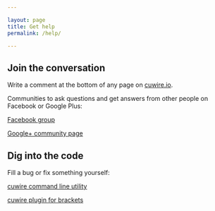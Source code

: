 ```yaml
---

layout: page
title: Get help
permalink: /help/

---
```


## Join the conversation

Write a comment at the bottom of any page on [cuwire.io](http://cuwire.io).

Communities to ask questions and get answers from other people on Facebook or Google Plus:

<a href="http://facebook.com/{{ site.footer-links.facebook }}"><i class="fa fa-facebook-square fa-2x"></i> Facebook group</a>

<a href="http://plus.google.com/{{ site.footer-links.googleplus }}"><i class="fa fa-google-plus-square fa-2x"></i> Google+ community page</a>

## Dig into the code

Fill a bug or fix something yourself:

<a href="https://github.com/apla/cuwire"><span class="fa-stack">
<i class="fa fa-square fa-stack-2x"></i>
<i class="fa fa-terminal fa-stack-1x fa-inverse"></i>
</span> cuwire command line utility</a>

<a href="https://github.com/apla/brackets-cuwire" class="brackets">cuwire plugin for brackets</a>
